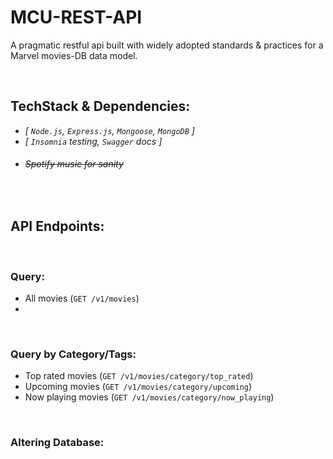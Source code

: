 # MCU-REST-API
A pragmatic restful api built with widely adopted standards &amp; practices for a Marvel movies-DB data model.

<br>

## TechStack & Dependencies:
* _[ `Node.js`, `Express.js`, `Mongoose`, `MongoDB` ]_
* _[ `Insomnia` testing, `Swagger` docs ]_
* <h6 style="text-decoration: line-through">Spotify music for sanity</h6>

<br>

## API Endpoints:

<br>

### Query:
- All movies (`GET /v1/movies`)
- 

<br>

### Query by Category/Tags:
- Top rated movies (`GET /v1/movies/category/top_rated`)
- Upcoming movies (`GET /v1/movies/category/upcoming`)
- Now playing movies (`GET /v1/movies/category/now_playing`)

<br>

### Altering Database:


